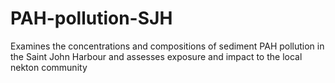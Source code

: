 # PAH-pollution-SJH
Examines the concentrations and compositions of sediment PAH pollution in the Saint John Harbour and assesses exposure and impact to the local nekton community
